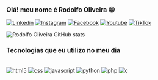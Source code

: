 ### Olá! meu nome é Rodolfo Oliveira 😁

[![Linkedin](https://img.shields.io/badge/LinkedIn-0077B5?style=for-the-badge&logo=linkedin&logoColor=white)](https://www.linkedin.com/in/orodolfoso)
[![Instagram](https://img.shields.io/badge/Instagram-E4405F?style=for-the-badge&logo=instagram&logoColor=white)](https://www.instagram.com/orodolfoso)
[![Facebook](    https://img.shields.io/badge/YouTube-FF0000?style=for-the-badge&logo=youtube&logoColor=white)](https://www.facebook.com/orodolfoso)
[![Youtube](https://img.shields.io/badge/Facebook-1877F2?style=for-the-badge&logo=facebook&logoColor=white)](https://www.youtube.com/channel/UCk_7B0HSiBJ2kEFZNh2zBkQ)
[![TikTok](https://img.shields.io/badge/TikTok-000000?style=for-the-badge&logo=tiktok&logoColor=white)](https://www.tiktok.com/@orodolfoso)

![Rodolfo Oliveira GitHub stats](https://github-readme-stats.vercel.app/api?username=orodolfodev&show_icons=true&theme=merko)

### Tecnologias que eu utilizo no meu dia 

<div style="display: inline_block"><br>
<img align="center" alt="html5" src="https://img.shields.io/badge/HTML5-E34F26?style=for-the-badge&logo=html5&logoColor=white">
<img align="center" alt="css" src="https://img.shields.io/badge/CSS3-1572B6?style=for-the-badge&logo=css3&logoColor=white">
<img align="center" alt="javascript" src="https://img.shields.io/badge/JavaScript-F7DF1E?style=for-the-badge&logo=javascript&logoColor=black">
<img align="center" alt="python" src="https://img.shields.io/badge/Python-3776AB?style=for-the-badge&logo=python&logoColor=white">
<img align="center" alt="php" src="https://img.shields.io/badge/PHP-777BB4?style=for-the-badge&logo=php&logoColor=white">
<img align="center" alt="c" src="https://img.shields.io/badge/C-00599C?style=for-the-badge&logo=c&logoColor=white">
</div>

